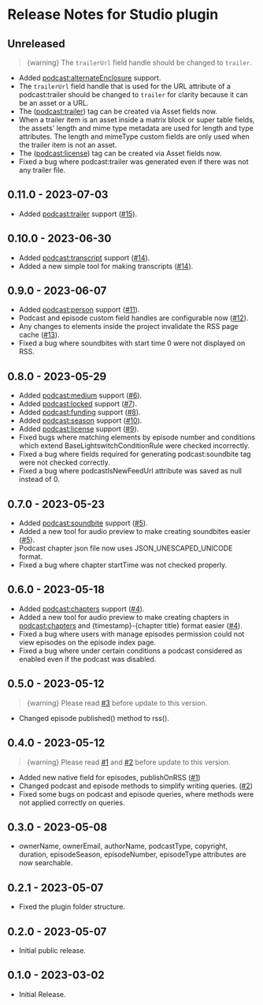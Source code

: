 # Release Notes for Studio plugin

## Unreleased

> {warning} The `trailerUrl` field handle should be changed to `trailer`.

- Added <podcast:alternateEnclosure> support.
- The `trailerUrl` field handle that is used for the URL attribute of a podcast:trailer should be changed to `trailer` for clarity because it can be an asset or a URL.
- The ([podcast:trailer](https://github.com/vnali/craft-studio/discussions/15)) tag can be created via Asset fields now.
- When a trailer item is an asset inside a matrix block or super table fields, the assets' length and mime type metadata are used for length and type attributes. The length and mimeType custom fields are only used when the trailer item is not an asset.
- The ([podcast:license](https://github.com/vnali/craft-studio/discussions/9)) tag can be created via Asset fields now.
- Fixed a bug where podcast:trailer was generated even if there was not any trailer file.

## 0.11.0 - 2023-07-03

- Added <podcast:trailer> support ([#15](https://github.com/vnali/craft-studio/discussions/15)).

## 0.10.0 - 2023-06-30

- Added <podcast:transcript> support ([#14](https://github.com/vnali/craft-studio/discussions/14)).
- Added a new simple tool for making transcripts ([#14](https://github.com/vnali/craft-studio/discussions/14)).

## 0.9.0 - 2023-06-07

- Added <podcast:person> support ([#11](https://github.com/vnali/craft-studio/discussions/11)).
- Podcast and episode custom field handles are configurable now ([#12](https://github.com/vnali/craft-studio/discussions/12)).
- Any changes to elements inside the project invalidate the RSS page cache ([#13](https://github.com/vnali/craft-studio/discussions/13)).
- Fixed a bug where soundbites with start time 0 were not displayed on RSS. 

## 0.8.0 - 2023-05-29

- Added <podcast:medium> support ([#6](https://github.com/vnali/craft-studio/discussions/6)).
- Added <podcast:locked> support ([#7](https://github.com/vnali/craft-studio/discussions/7)).
- Added <podcast:funding> support ([#8](https://github.com/vnali/craft-studio/discussions/8)).
- Added <podcast:season> support ([#10](https://github.com/vnali/craft-studio/discussions/10)).
- Added <podcast:license> support ([#9](https://github.com/vnali/craft-studio/discussions/9)).
- Fixed bugs where matching elements by episode number and conditions which extend BaseLightswitchConditionRule were checked incorrectly.
- Fixed a bug where fields required for generating podcast:soundbite tag were not checked correctly.
- Fixed a bug where podcastIsNewFeedUrl attribute was saved as null instead of 0.

## 0.7.0 - 2023-05-23

- Added <podcast:soundbite> support ([#5](https://github.com/vnali/craft-studio/discussions/5)).
- Added a new tool for audio preview to make creating soundbites easier ([#5](https://github.com/vnali/craft-studio/discussions/5)).
- Podcast chapter json file now uses JSON_UNESCAPED_UNICODE format.
- Fixed a bug where chapter startTime was not checked properly.

## 0.6.0 - 2023-05-18

- Added <podcast:chapters> support ([#4](https://github.com/vnali/craft-studio/discussions/4)).
- Added a new tool for audio preview to make creating chapters in <podcast:chapters> and {timestamp}-{chapter title} format easier ([#4](https://github.com/vnali/craft-studio/discussions/4)).
- Fixed a bug where users with manage episodes permission could not view episodes on the episode index page.
- Fixed a bug where under certain conditions a podcast considered as enabled even if the podcast was disabled.

## 0.5.0 - 2023-05-12

> {warning} Please read [#3](https://github.com/vnali/craft-studio/discussions/3) before update to this version.

- Changed episode published() method to rss().

## 0.4.0 - 2023-05-12

> {warning} Please read [#1](https://github.com/vnali/craft-studio/discussions/1) and [#2](https://github.com/vnali/craft-studio/discussions/2) before update to this version.

- Added new native field for episodes, publishOnRSS ([#1](https://github.com/vnali/craft-studio/discussions/1))
- Changed podcast and episode methods to simplify writing queries. ([#2](https://github.com/vnali/craft-studio/discussions/2))
- Fixed some bugs on podcast and episode queries, where methods were not applied correctly on queries.

## 0.3.0 - 2023-05-08

- ownerName, ownerEmail, authorName, podcastType, copyright, duration, episodeSeason, episodeNumber, episodeType attributes are now searchable.

## 0.2.1 - 2023-05-07

- Fixed the plugin folder structure.

## 0.2.0 - 2023-05-07

- Initial public release.

## 0.1.0 - 2023-03-02

- Initial Release.